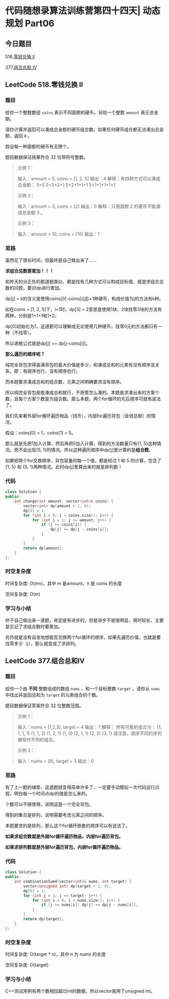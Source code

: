 # 代码随想录算法训练营第四十四天| 动态规划 Part06

## 今日题目

518.[零钱兑换 II](https://leetcode.cn/problems/coin-change-ii/)

377.[组合总和 Ⅳ](https://leetcode.cn/problems/combination-sum-iv/)

## LeetCode 518.零钱兑换 II

### 题目

给你一个整数数组 `coins` 表示不同面额的硬币，另给一个整数 `amount` 表示总金额。

请你计算并返回可以凑成总金额的硬币组合数。如果任何硬币组合都无法凑出总金额，返回 `0` 。

假设每一种面额的硬币有无限个。 

题目数据保证结果符合 32 位带符号整数。

> 示例 1：
>
> 输入：amount = 5, coins = [1, 2, 5] 输出：4 解释：有四种方式可以凑成总金额： 5=5 5=2+2+1 5=2+1+1+1 5=1+1+1+1+1
>
> 示例 2：
>
> 输入：amount = 3, coins = [2] 输出：0 解释：只用面额 2 的硬币不能凑成总金额 3 。
>
> 示例 3：
>
> 输入：amount = 10, coins = [10]  输出：1

### 思路

虽然花了很长时间，但最终是自己做出来了……

**求组合总数要累加！！！**

和昨天的分正负的那道题类似，都是找有几种方式可以构成目标值，就是求组合总数的问题，要对dp进行累加。

dp[j] = k的含义是使用coins[0]-coins[i]这i+1种硬币，构成价值为j的方法有k种。

如在coins = [1, 2, 5]下，i=1时，dp[3] = 2意思是使用1块、2块找零3块的方法有两种，分别是1+1+1和1+2。

dp[0]初始化为1，这道题可以理解成无论使用几种硬币，找零0元的方法都只有一种（不找零）。

所以递推公式就是dp[j] += dp[j-coins[i]]。

**那么遍历的顺序呢？**

纯完全背包求得装满背包的最大价值是多少，和凑成总和的元素有没有顺序没关系，即：有顺序也行，没有顺序也行。

而本题要求凑成总和的组合数，元素之间明确要求没有顺序。

所以纯完全背包是能凑成总和就行，不用管怎么凑的。本题是求凑出来的方案个数，且每个方案个数是为组合数。那么本题，两个for循环的先后顺序可就有说法了。

我们先来看外层for循环遍历物品（钱币），内层for遍历背包（金钱总额）的情况。

假设：coins[0] = 1，coins[1] = 5。

那么就是先把1加入计算，然后再把5加入计算，得到的方法数量只有{1, 5}这种情况。而不会出现{5, 1}的情况。所以这种遍历顺序中dp[j]里计算的是**组合数**。

如果把两个for交换顺序，背包容量的每一个值，都是经过 1 和 5 的计算，包含了{1, 5} 和 {5, 1}两种情况。此时dp[j]里算出来的就是排列数！

### 代码

```C++
class Solution {
public:
    int change(int amount, vector<int>& coins) {
        vector<int> dp(amount + 1, 0);
        dp[0] = 1;
        for (int i = 0; i < coins.size(); i++) {
            for (int j = 1; j <= amount; j++) {
                if (j >= coins[i]) {
                    dp[j] += dp[j - coins[i]];
                }
            }
        }
        return dp[amount];
    }
};
```

### 时空复杂度

时间复杂度: O(mn)，其中 m 是amount，n 是 coins 的长度

空间复杂度: O(m)

### 学习与小结

终于自己做出来一道题，肯定是有进步的，但是进步不是很明显，用时较长，主要是忘记了求组合数时要累加。

另外就是没有自发地想能否交换两个for循环的顺序，如果先遍历价值，也就是要找零多少（j），那么就变成了求排列。

## LeetCode 377.组合总和Ⅳ

### 题目

给你一个由 **不同** 整数组成的数组 `nums` ，和一个目标整数 `target` 。请你从 `nums` 中找出并返回总和为 `target` 的元素组合的个数。

题目数据保证答案符合 32 位整数范围。

> 示例 1：
>
> 输入：nums = [1,2,3], target = 4 输出：7 解释： 所有可能的组合为： (1, 1, 1, 1) (1, 1, 2) (1, 2, 1) (1, 3) (2, 1, 1) (2, 2) (3, 1) 请注意，顺序不同的序列被视作不同的组合。
>
> 示例 2：
>
> 输入：nums = [9], target = 3 输出：0

### 思路

有了上一题的铺垫，这道题就变得简单许多了，一定要手动模拟一次代码运行过程，明白每一个时间点dp的值是怎么来的。

个数可以不限使用，说明这是一个完全背包。

得到的集合是排列，说明需要考虑元素之间的顺序。

本题要求的是排列，那么这个for循环嵌套的顺序可以有说法了。

**如果求组合数就是外层****for循环****遍历物品，内层for遍历背包。**

**如果求排列数就是外层for遍历背包，内层****for循环****遍历物品。**

### 代码

```C++
class Solution {
public:
    int combinationSum4(vector<int>& nums, int target) {
        vector<unsigned int> dp(target + 1, 0);
        dp[0] = 1;
        for (int j = 1; j <= target; j++) {
            for (int i = 0; i < nums.size(); i++) {
                if (j >= nums[i]) dp[j] += dp[j - nums[i]];
            }
        }
        return dp[target];
    }
};
```

### 时空复杂度

时间复杂度: O(target * n)，其中 n 为 nums 的长度

空间复杂度: O(target)

### 学习与小结

C++测试用例有两个数相加超过int的数据，所以vector我用了unsigned int。